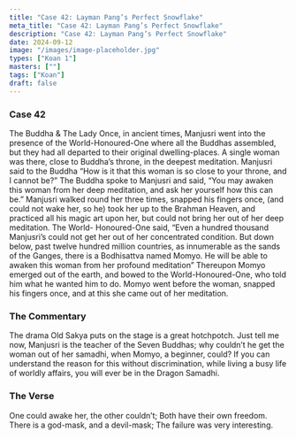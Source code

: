 ```yaml
---
title: "Case 42: Layman Pang’s Perfect Snowflake"
meta_title: "Case 42: Layman Pang’s Perfect Snowflake"
description: "Case 42: Layman Pang’s Perfect Snowflake"
date: 2024-09-12
image: "/images/image-placeholder.jpg"
types: ["Koan 1"]
masters: [""]
tags: ["Koan"]
draft: false
---
```


### Case 42

The Buddha & The Lady
Once, in ancient times, Manjusri went into the presence of the World-Honoured-One where all the Buddhas assembled, but they had all departed to their original dwelling-places. A single woman was there, close to Buddha’s throne, in the deepest meditation. Manjusri said to the Buddha “How is it that this woman is so close to your throne, and I cannot be?” The Buddha spoke to Manjusri and said, “You may awaken this woman from her deep meditation, and ask her yourself how this can be.” Manjusri walked round her three times, snapped his fingers once, (and could not wake her, so he) took her up to the Brahman Heaven, and practiced all his magic art upon her, but could not bring her out of her deep meditation. The World- Honoured-One said, “Even a hundred thousand Manjusri’s could not get her out of her concentrated condition. But down below, past twelve hundred million countries, as innumerable as the sands of the Ganges, there is a Bodhisattva named Momyo. He will be able to awaken this woman from her profound meditation” Thereupon Momyo emerged out of the earth, and bowed to the World-Honoured-One, who told him what he wanted him to do. Momyo went before the woman, snapped his fingers once, and at this she came out of her meditation.

### The Commentary
The drama Old Sakya puts on the stage is a great hotchpotch. Just tell me now, Manjusri is the teacher of the Seven Buddhas; why couldn’t he get the woman out of her samadhi, when Momyo, a beginner, could? If you can understand the reason for this without discrimination, while living a busy life of worldly affairs, you will ever be in the Dragon Samadhi.

### The Verse
One could awake her, the other couldn’t; Both have their own freedom.
There is a god-mask, and a devil-mask; The failure was very interesting.
